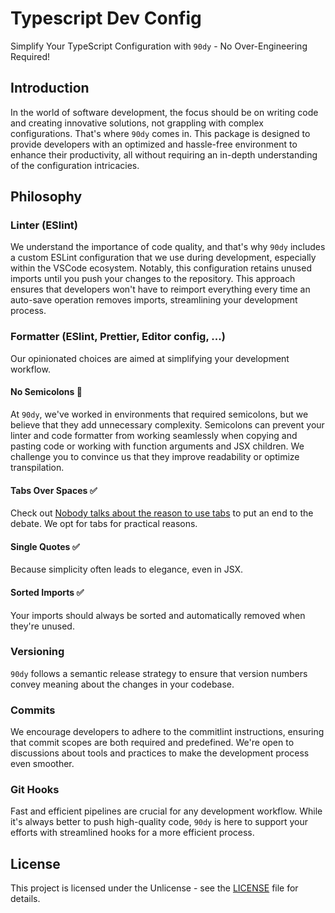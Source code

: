 # Typescript Dev Config

Simplify Your TypeScript Configuration with `90dy` - No Over-Engineering Required!

## Introduction

In the world of software development, the focus should be on writing code and creating innovative solutions, not grappling with complex configurations. That's where `90dy` comes in. This package is designed to provide developers with an optimized and hassle-free environment to enhance their productivity, all without requiring an in-depth understanding of the configuration intricacies.

## Philosophy

### Linter (ESlint)

We understand the importance of code quality, and that's why `90dy` includes a custom ESLint configuration that we use during development, especially within the VSCode ecosystem. Notably, this configuration retains unused imports until you push your changes to the repository. This approach ensures that developers won't have to reimport everything every time an auto-save operation removes imports, streamlining your development process.

### Formatter (ESlint, Prettier, Editor config, ...)

Our opinionated choices are aimed at simplifying your development workflow.

#### No Semicolons 🚫

At `90dy`, we've worked in environments that required semicolons, but we believe that they add unnecessary complexity. Semicolons can prevent your linter and code formatter from working seamlessly when copying and pasting code or working with function arguments and JSX children. We challenge you to convince us that they improve readability or optimize transpilation.

#### Tabs Over Spaces ✅

Check out [Nobody talks about the reason to use tabs](https://www.reddit.com/r/javascript/comments/c8drjo/nobody_talks_about_the_real_reason_to_use_tabs/) to put an end to the debate. We opt for tabs for practical reasons.

#### Single Quotes ✅

Because simplicity often leads to elegance, even in JSX.

#### Sorted Imports ✅

Your imports should always be sorted and automatically removed when they're unused.

### Versioning

`90dy` follows a semantic release strategy to ensure that version numbers convey meaning about the changes in your codebase.

### Commits

We encourage developers to adhere to the commitlint instructions, ensuring that commit scopes are both required and predefined. We're open to discussions about tools and practices to make the development process even smoother.

### Git Hooks

Fast and efficient pipelines are crucial for any development workflow. While it's always better to push high-quality code, `90dy` is here to support your efforts with streamlined hooks for a more efficient process.

## License

This project is licensed under the Unlicense - see the [LICENSE](LICENSE) file for details.
